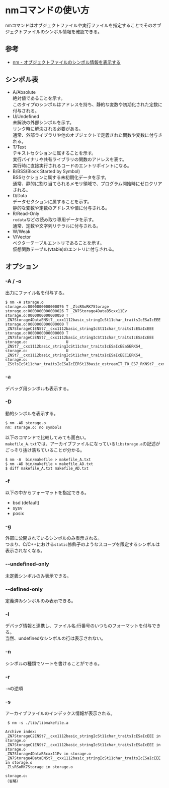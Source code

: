 # nmコマンドの使い方

nmコマンドはオブジェクトファイルや実行ファイルを指定することでそのオブジェクトファイルのシンボル情報を確認できる。

## 参考

- [nm - オブジェクトファイルのシンボル情報を表示する](https://linuxcommand.net/nm/#i)

## シンボル表

- A/Absolute  
  絶対値であることを示す。  
  このタイプのシンボルはアドレスを持ち、静的な変数や初期化された定数に付与される。
- U/Undefined  
  未解決の外部シンボルを示す。  
  リンク時に解決される必要がある。  
  通常、外部ライブラリや他のオブジェクトで定義された関数や変数に付与される。
- T/Text  
  テキストセクションに属することを示す。  
  実行バイナリや共有ライブラリの関数のアドレスを表す。  
  実行時に直接実行されるコードのエントリポイントになる。
- B/BSS(Block Started by Symbol)  
  BSSセクションに属する未初期化データを示す。  
  通常、静的に割り当てられるメモリ領域で、プログラム開始時にゼロクリアされる。
- D/Data  
  データセクションに属することを示す。  
  静的な変数や定数のアドレスや値に付与される。
- R/Read-Only  
  `rodata`などの読み取り専用データを示す。  
  通常、定数や文字列リテラルに付与される。
- W/Weak  
- V/Vector  
  ベクターテーブルエントリであることを示す。  
  仮想関数テーブル(vtable)のエントリに付与される。

## オプション

### -A / -o

出力にファイル名を付与する。

```console
$ nm -A storage.o
storage.o:0000000000000076 T _ZlsRSoRK7Storage
storage.o:0000000000000026 T _ZN7Storage4DataB5cxx11Ev
storage.o:0000000000000050 T _ZN7Storage4DataENSt7__cxx1112basic_stringIcSt11char_traitsIcESaIcEEE
storage.o:0000000000000000 T _ZN7StorageC1ENSt7__cxx1112basic_stringIcSt11char_traitsIcESaIcEEE
storage.o:0000000000000000 T _ZN7StorageC2ENSt7__cxx1112basic_stringIcSt11char_traitsIcESaIcEEE
storage.o:                 U _ZNSt7__cxx1112basic_stringIcSt11char_traitsIcESaIcEEaSERKS4_
storage.o:                 U _ZNSt7__cxx1112basic_stringIcSt11char_traitsIcESaIcEEC1ERKS4_
storage.o:                 U _ZStlsIcSt11char_traitsIcESaIcEERSt13basic_ostreamIT_T0_ES7_RKNSt7__cxx1112basic_stringIS4_S5_T1_EE
```

### -a

デバッグ用シンボルも表示する。

### -D

動的シンボルを表示する。

```console
$ nm -AD storage.o
nm: storage.o: no symbols
```

以下のコマンドで比較してみても面白い。  
`makefile_A.txt`では、アーカイブファイルになっている`libstorage.a`の記述がごっそり抜け落ちていることが分かる。

```console
$ nm -A  bin/makefile > makefile_A.txt
$ nm -AD bin/makefile > makefile_AD.txt
$ diff makefile_A.txt makefile_AD.txt
```

### -f

以下の中からフォーマットを指定できる。

- bsd (default)
- sysv
- posix

### -g

外部に公開されているシンボルのみ表示される。  
つまり、C/C++における`static`修飾子のようなスコープを限定するシンボルは表示されなくなる。

### --undefined-only

未定義シンボルのみ表示できる。

### --defined-only

定義済みシンボルのみ表示できる。

### -l

デバッグ情報と連携し、ファイル名:行番号のいつものフォーマットを付与できる。  
当然、undefinedなシンボルの行は表示されない。

### -n

シンボルの種類でソートを書けることができる。

### -r

`-n`の逆順

### -s

アーカイブファイルのインデックス情報が表示される。

```console
 $ nm -s ./lib/libmakefile.a 

Archive index:
_ZN7StorageC2ENSt7__cxx1112basic_stringIcSt11char_traitsIcESaIcEEE in storage.o
_ZN7StorageC1ENSt7__cxx1112basic_stringIcSt11char_traitsIcESaIcEEE in storage.o
_ZN7Storage4DataB5cxx11Ev in storage.o
_ZN7Storage4DataENSt7__cxx1112basic_stringIcSt11char_traitsIcESaIcEEE in storage.o
_ZlsRSoRK7Storage in storage.o

storage.o:
（省略）
```
